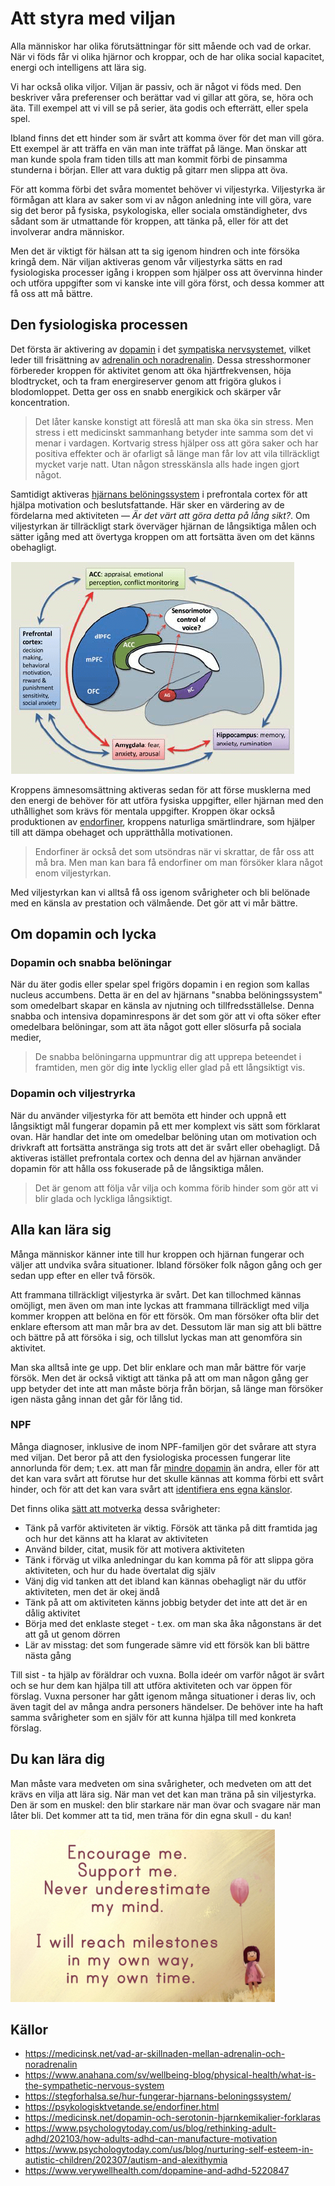 # Att styra med viljan

Alla människor har olika förutsättningar för sitt mående och vad de orkar. När vi föds får vi olika hjärnor och kroppar, och de har olika social kapacitet, energi och intelligens att lära sig. 

Vi har också olika viljor. Viljan är passiv, och är något vi föds med. Den beskriver våra preferenser och berättar vad vi gillar att göra, se, höra och äta. Till exempel att vi vill se på serier, äta godis och efterrätt, eller spela spel.

Ibland finns det ett hinder som är svårt att komma över för det man vill göra. Ett exempel är att träffa en vän man inte träffat på länge. Man önskar att man kunde spola fram tiden tills att man kommit förbi de pinsamma stunderna i början. Eller att vara duktig på gitarr men slippa att öva.

För att komma förbi det svåra momentet behöver vi viljestyrka. Viljestyrka är förmågan att klara av saker som vi av någon anledning inte vill göra, vare sig det beror på fysiska, psykologiska, eller sociala omständigheter, dvs sådant som är utmattande för kroppen, att tänka på, eller för att det involverar andra människor.

Men det är viktigt för hälsan att ta sig igenom hindren och inte försöka kringå dem. När viljan aktiveras genom vår viljestyrka sätts en rad fysiologiska processer igång i kroppen som hjälper oss att övervinna hinder och utföra uppgifter som vi kanske inte vill göra först, och dessa kommer att få oss att må bättre.

## Den fysiologiska processen

Det första är aktivering av [dopamin](https://medicinsk.net/dopamin-och-serotonin-hjarnkemikalier-forklaras) i det [sympatiska nervsystemet](https://www.anahana.com/sv/wellbeing-blog/physical-health/what-is-the-sympathetic-nervous-system), vilket leder till frisättning av [adrenalin och noradrenalin](https://medicinsk.net/vad-ar-skillnaden-mellan-adrenalin-och-noradrenalin). Dessa stresshormoner förbereder kroppen för aktivitet genom att öka hjärtfrekvensen, höja blodtrycket, och ta fram energireserver genom att frigöra glukos i blodomloppet. Detta ger oss en snabb energikick och skärper vår koncentration.

> Det låter kanske konstigt att föreslå att man ska öka sin stress. Men stress i ett medicinskt sammanhang betyder inte samma som det vi menar i vardagen. Kortvarig stress hjälper oss att göra saker och har positiva effekter och är ofarligt så länge man får lov att vila tillräckligt mycket varje natt. Utan någon stresskänsla alls hade ingen gjort något.

Samtidigt aktiveras [hjärnans belöningssystem](https://stegforhalsa.se/hur-fungerar-hjarnans-beloningssystem/) i prefrontala cortex för att hjälpa motivation och beslutsfattande. Här sker en värdering av de fördelarna med aktiviteten — _Är det värt att göra detta på lång sikt?_. Om viljestyrkan är tillräckligt stark överväger hjärnan de långsiktiga målen och sätter igång med att övertyga kroppen om att fortsätta även om det känns obehagligt.

![/img/brain-map.png](/img/brain-map.png)

Kroppens ämnesomsättning aktiveras sedan för att förse musklerna med den energi de behöver för att utföra fysiska uppgifter, eller hjärnan med den uthållighet som krävs för mentala uppgifter. Kroppen ökar också produktionen av [endorfiner](https://psykologisktvetande.se/endorfiner.html), kroppens naturliga smärtlindrare, som hjälper till att dämpa obehaget och upprätthålla motivationen.

> Endorfiner är också det som utsöndras när vi skrattar, de får oss att må bra. Men man kan bara få endorfiner om man försöker klara något enom viljestyrkan.

Med viljestyrkan kan vi alltså få oss igenom svårigheter och bli belönade med en känsla av prestation och välmående. Det gör att vi mår bättre.

## Om dopamin och lycka

### Dopamin och snabba belöningar

När du äter godis eller spelar spel frigörs dopamin i en region som kallas nucleus accumbens. Detta är en del av hjärnans "snabba belöningssystem" som omedelbart skapar en känsla av njutning och tillfredsställelse. Denna snabba och intensiva dopaminrespons är det som gör att vi ofta söker efter omedelbara belöningar, som att äta något gott eller slösurfa på sociala medier, 

> De snabba belöningarna uppmuntrar dig att upprepa beteendet i framtiden, men gör dig **inte** lycklig eller glad på ett långsiktigt vis.

### Dopamin och viljestryrka

När du använder viljestyrka för att bemöta ett hinder och uppnå ett långsiktigt mål fungerar dopamin på ett mer komplext vis sätt som förklarat ovan. Här handlar det inte om omedelbar belöning utan om motivation och drivkraft att fortsätta anstränga sig trots att det är svårt eller obehagligt. Då aktiveras istället prefrontala cortex och denna del av hjärnan använder dopamin för att hålla oss fokuserade på de långsiktiga målen. 

> Det är genom att följa vår vilja och komma förib hinder som gör att vi blir glada och lyckliga långsiktigt.

## Alla kan lära sig

Många människor känner inte till hur kroppen och hjärnan fungerar och väljer att undvika svåra situationer. Ibland försöker folk någon gång och ger sedan upp efter en eller två försök.

Att frammana tillräckligt viljestyrka är svårt. Det kan tillochmed kännas omöjligt, men även om man inte lyckas att frammana tillräckligt med vilja kommer kroppen att belöna en för ett försök. Om man försöker ofta blir det enklare eftersom att man mår bra av det. Dessutom lär man sig att bli bättre och bättre på att försöka i sig, och tillslut lyckas man att genomföra sin aktivitet.

Man ska alltså inte ge upp. Det blir enklare och man mår bättre för varje försök. Men det är också viktigt att tänka på att om man någon gång ger upp betyder det inte att man måste börja från början, så länge man försöker igen nästa gång innan det går för lång tid.

### NPF

Många diagnoser, inklusive de inom NPF-familjen gör det svårare att styra med viljan. Det beror på att den fysiologiska processen fungerar lite annorlunda för dem; t.ex. att man får [mindre dopamin](https://www.verywellhealth.com/dopamine-and-adhd-5220847) än andra, eller för att det kan vara svårt att förutse hur det skulle kännas att komma förbi ett svårt hinder, och för att det kan vara svårt att [identifiera ens egna känslor](https://www.psychologytoday.com/us/blog/nurturing-self-esteem-in-autistic-children/202307/autism-and-alexithymia).

Det finns olika [sätt att motverka](https://www.psychologytoday.com/us/blog/rethinking-adult-adhd/202103/how-adults-adhd-can-manufacture-motivation) dessa svårigheter:

* Tänk på varför aktiviteten är viktig. Försök att tänka på ditt framtida jag och hur det känns att ha klarat av aktiviteten
* Använd bilder, citat, musik för att motivera aktiviteten
* Tänk i förväg ut vilka anledningar du kan komma på för att slippa göra aktiviteten, och hur du hade övertalat dig själv
* Vänj dig vid tanken att det ibland kan kännas obehagligt när du utför aktiviteten, men det är okej ändå
* Tänk på att om aktiviteten känns jobbig betyder det inte att det är en dålig aktivitet
* Börja med det enklaste steget - t.ex. om man ska åka någonstans är det att gå ut genom dörren
* Lär av misstag: det som fungerade sämre vid ett försök kan bli bättre nästa gång

Till sist - ta hjälp av föräldrar och vuxna. Bolla ideér om varför något är svårt och se hur dem kan hjälpa till att utföra aktiviteten och var öppen för förslag. Vuxna personer har gått igenom många situationer i deras liv, och även tagit del av många andra personers händelser. De behöver inte ha haft samma svårigheter som en själv för att kunna hjälpa till med konkreta förslag. 

## Du kan lära dig

Man måste vara medveten om sina svårigheter, och medveten om att det krävs en vilja att lära sig. När man vet det kan man träna på sin viljestyrka. Den är som en muskel: den blir starkare när man övar och svagare när man låter bli. Det kommer att ta tid, men träna för din egna skull - du kan!

![/img/brain-support.png](/img/brain-support.png)

## Källor

- https://medicinsk.net/vad-ar-skillnaden-mellan-adrenalin-och-noradrenalin
- https://www.anahana.com/sv/wellbeing-blog/physical-health/what-is-the-sympathetic-nervous-system
- https://stegforhalsa.se/hur-fungerar-hjarnans-beloningssystem/
- https://psykologisktvetande.se/endorfiner.html
- https://medicinsk.net/dopamin-och-serotonin-hjarnkemikalier-forklaras
- https://www.psychologytoday.com/us/blog/rethinking-adult-adhd/202103/how-adults-adhd-can-manufacture-motivation
- https://www.psychologytoday.com/us/blog/nurturing-self-esteem-in-autistic-children/202307/autism-and-alexithymia
- https://www.verywellhealth.com/dopamine-and-adhd-5220847
